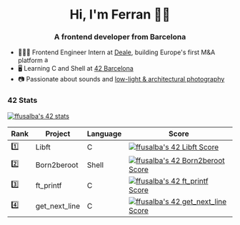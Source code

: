 <h1 align="center">Hi, I'm Ferran 🤙🏻</h1>
<h3 align="center">A frontend developer from Barcelona</h3>

- 👨🏻‍💻  Frontend Engineer Intern at [Deale](https://deale.es/), building Europe's first M&A platform <a href="https://angular.io" target="_blank" rel="noreferrer"> <img src="https://angular.io/assets/images/logos/angular/angular.svg" alt="angular" width="15" height="15"/> </a>
- 🖥  Learning C and Shell at [42 Barcelona](https://www.42barcelona.com/)
- 📷  Passionate about sounds and [low-light & architectural photography](https://unsplash.com/@frrn)

### 42 Stats
[![ffusalba's 42 stats](https://badge42.vercel.app/api/v2/cl1tdi2q3003509l767oyy9p7/stats?cursusId=21&coalitionId=205)](https://github.com/JaeSeoKim/badge42)

| Rank        | Project       | Language | Score                                                                          |
| ----------- | -----------   | -------- | ------------------------------------------------------------------------------ |
| 1️⃣          | Libft         | C        | [![ffusalba's 42 Libft Score](https://badge42.vercel.app/api/v2/cl1tdi2q3003509l767oyy9p7/project/2454190)](https://github.com/JaeSeoKim/badge42)      |
| 2️⃣          | Born2beroot   | Shell    | [![ffusalba's 42 Born2beroot Score](https://badge42.vercel.app/api/v2/cl1tdi2q3003509l767oyy9p7/project/2486653)](https://github.com/JaeSeoKim/badge42)  |
| 3️⃣          | ft_printf   | C    | [![ffusalba's 42 ft_printf Score](https://badge42.vercel.app/api/v2/cl1tdi2q3003509l767oyy9p7/project/2542509)](https://github.com/JaeSeoKim/badge42)  |
| 4️⃣          | get_next_line   | C    | [![ffusalba's 42 get_next_line Score](https://badge42.vercel.app/api/v2/cl1tdi2q3003509l767oyy9p7/project/2522834)](https://github.com/JaeSeoKim/badge42)  |

<div data-iframe-width="150" data-iframe-height="270" data-share-badge-id="0a02eead-3e55-4e05-b433-6f63abbb323d" data-share-badge-host="https://www.credly.com"></div><script type="text/javascript" async src="//cdn.credly.com/assets/utilities/embed.js"></script>